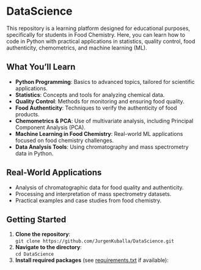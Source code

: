 # DataScience

This repository is a learning platform designed for educational purposes, specifically for students in Food Chemistry. Here, you can learn how to code in Python with practical applications in statistics, quality control, food authenticity, chemometrics, and machine learning (ML).

## What You’ll Learn 

- **Python Programming**: Basics to advanced topics, tailored for scientific applications.
- **Statistics**: Concepts and tools for analyzing chemical data.
- **Quality Control**: Methods for monitoring and ensuring food quality.
- **Food Authenticity**: Techniques to verify the authenticity of food products.
- **Chemometrics & PCA**: Use of multivariate analysis, including Principal Component Analysis (PCA).
- **Machine Learning in Food Chemistry**: Real-world ML applications focused on food chemistry challenges.
- **Data Analysis Tools**: Using chromatography and mass spectrometry data in Python.

## Real-World Applications

- Analysis of chromatographic data for food quality and authenticity.
- Processing and interpretation of mass spectrometry datasets.
- Practical examples and case studies from food chemistry.

## Getting Started

1. **Clone the repository**:  
   `git clone https://github.com/JurgenKuballa/DataScience.git`
2. **Navigate to the directory**:  
   `cd DataScience`
3. **Install required packages** (see [requirements.txt](requirements.txt) if available):
